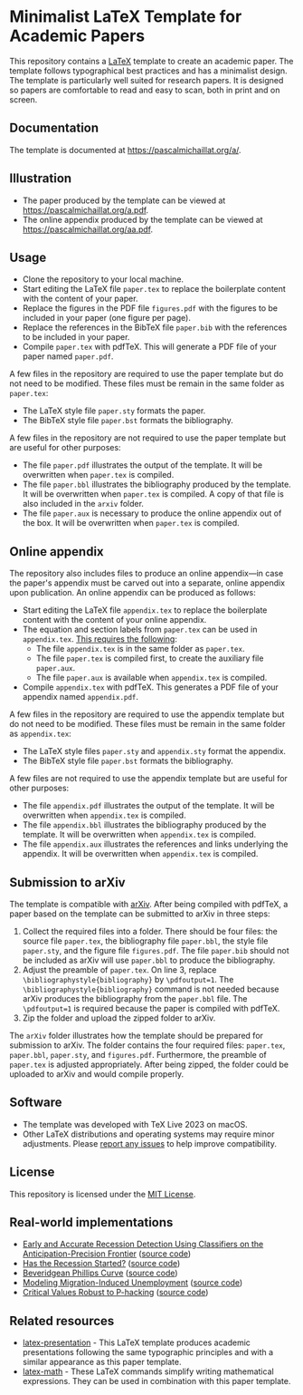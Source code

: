 # Minimalist LaTeX Template for Academic Papers

This repository contains a [LaTeX](https://github.com/latex3/latex2e) template to create an academic paper. The template follows typographical best practices and has a minimalist design. The template is particularly well suited for research papers. It is designed so papers are comfortable to read and easy to scan, both in print and on screen. 

## Documentation

The template is documented at https://pascalmichaillat.org/a/.

## Illustration

+ The paper produced by the template can be viewed at https://pascalmichaillat.org/a.pdf.
+ The online appendix produced by the template can be viewed at https://pascalmichaillat.org/aa.pdf.

## Usage

+ Clone the repository to your local machine.
+ Start editing the LaTeX file `paper.tex` to replace the boilerplate content with the content of your paper. 
+ Replace the figures in the PDF file `figures.pdf` with the figures to be included in your paper (one figure per page).
+ Replace the references in the BibTeX file `paper.bib` with the references to be included in your paper.
+ Compile `paper.tex` with pdfTeX. This will generate a PDF file of your paper named `paper.pdf`.

A few files in the repository are required to use the paper template but do not need to be modified. These files must be remain in the same folder as `paper.tex`:

+ The LaTeX style file `paper.sty` formats the paper.
+ The BibTeX style file `paper.bst` formats the bibliography.

A few files in the repository are not required to use the paper template but are useful for other purposes:

+ The file `paper.pdf` illustrates the output of the template. It will be overwritten when `paper.tex` is compiled.
+ The file `paper.bbl` illustrates the bibliography produced by the template. It will be overwritten when `paper.tex` is compiled. A copy of that file is also included in the `arxiv` folder.
+ The file `paper.aux` is necessary to produce the online appendix out of the box. It will be overwritten when `paper.tex` is compiled.

## Online appendix

The repository also includes files to produce an online appendix—in case the paper's appendix must be carved out into a separate, online appendix upon publication. An online appendix can be produced as follows:

+ Start editing the LaTeX file `appendix.tex` to replace the boilerplate content with the content of your online appendix. 
+ The equation and section labels from `paper.tex` can be used in `appendix.tex`. [This requires the following](https://www.ctan.org/pkg/xr):
	+ The file `appendix.tex` is in the same folder as `paper.tex`.
	+ The file `paper.tex` is compiled first, to create the auxiliary file `paper.aux`.
	+ The file `paper.aux` is available when `appendix.tex` is compiled.
+ Compile `appendix.tex` with pdfTeX. This generates a PDF file of your appendix named `appendix.pdf`.

A few files in the repository are required to use the appendix template but do not need to be modified. These files must be remain in the same folder as `appendix.tex`:

+ The LaTeX style files `paper.sty` and `appendix.sty` format the appendix.
+ The BibTeX style file `paper.bst` formats the bibliography.

A few files are not required to use the appendix template but are useful for other purposes:

+ The file `appendix.pdf` illustrates the output of the template. It will be overwritten when `appendix.tex` is compiled.
+ The file `appendix.bbl` illustrates the bibliography produced by the template. It will be overwritten when `appendix.tex` is compiled.
+ The file `appendix.aux` illustrates the references and links underlying the appendix. It will be overwritten when `appendix.tex` is compiled.

## Submission to arXiv

The template is compatible with [arXiv](https://arxiv.org/). After being compiled with pdfTeX, a paper based on the template can be submitted to arXiv in three steps:

1. Collect the required files into a folder. There should be four files: the source file `paper.tex`, the bibliography file `paper.bbl`, the style file `paper.sty`, and the figure file `figures.pdf`. The file `paper.bib` should not be included as arXiv will use `paper.bbl` to produce the bibliography.
2. Adjust the preamble of `paper.tex`. On line 3, replace `\bibliographystyle{bibliography}` by `\pdfoutput=1`. The `\bibliographystyle{bibliography}` command is not needed because arXiv produces the bibliography from the `paper.bbl` file. The `\pdfoutput=1` is required because the paper is compiled with pdfTeX.
3. Zip the folder and upload the zipped folder to arXiv.

The `arXiv` folder illustrates how the template should be prepared for submission to arXiv. The folder contains the four required files: `paper.tex`, `paper.bbl`, `paper.sty`, and `figures.pdf`. Furthermore, the preamble of `paper.tex` is adjusted appropriately. After being zipped, the folder could be uploaded to arXiv and would compile properly.

## Software

+ The template was developed with TeX Live 2023 on macOS. 
+ Other LaTeX distributions and operating systems may require minor adjustments. Please [report any issues](https://github.com/pmichaillat/latex-math/issues) to help improve compatibility.

## License

This repository is licensed under the [MIT License](LICENSE.md).

## Real-world implementations

+ [Early and Accurate Recession Detection Using Classifiers on the Anticipation-Precision Frontier](https://arxiv.org/pdf/2506.09664v1.pdf) ([source code](https://arxiv.org/src/2506.09664v1))
+ [Has the Recession Started?](https://arxiv.org/pdf/2408.05856v2.pdf) ([source code](https://arxiv.org/src/2408.05856v2))
+ [Beveridgean Phillips Curve](https://arxiv.org/pdf/2401.12475v2.pdf) ([source code](https://arxiv.org/src/2401.12475v2))
+ [Modeling Migration-Induced Unemployment](https://arxiv.org/pdf/2303.13319v4.pdf) ([source code](https://arxiv.org/src/2303.13319v4))
+ [Critical Values Robust to P-hacking](https://arxiv.org/pdf/2005.04141v7.pdf) ([source code](https://arxiv.org/src/2005.04141v7))

## Related resources

+ [latex-presentation](https://github.com/pmichaillat/latex-presentation) - This LaTeX template produces academic presentations following the same typographic principles and with a similar appearance as this paper template. 
+ [latex-math](https://github.com/pmichaillat/latex-math) - These LaTeX commands simplify writing mathematical expressions. They can be used in combination with this paper template.